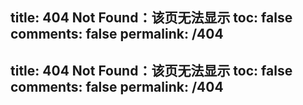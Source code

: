 title: 404 Not Found：该页无法显示
toc: false
comments: false
permalink: /404
---
title: 404 Not Found：该页无法显示
toc: false
comments: false
permalink: /404
---
<style type="text/css">
	.article-header {
		padding: 0;
		padding-top: 26px;
		border-left: none;
		text-align: center;
	}
	.article-header:hover {
		border-left: none;
	}
	.article-title {
		font-size: 2.1em;
	}
	strong a {
		color: #747474;
	}
	.article-meta {
		display: none;
	}
	.share {
		display: none;
	}
	.ds-meta {
		display: none;
	}
	.player {
		margin-left: -10px;
	}
	.sign {
		text-align: right;
		font-style: italic;
	}
  	#page-visit {
		display: none;
	}
	.center {
		text-align: center;
		height: 2.5em;
		font-weight: bold;
	}
	.article-entry hr {
		margin: 0;
	}
	.pic {
		text-align: center;
		margin: 0;
	}
	.pic br {
  		display: none;
  	}
	#container .article-info-post.article-info {
  	display: none;
  	}
	#container .article .article-title {
	padding: 0;
	}
</style>
